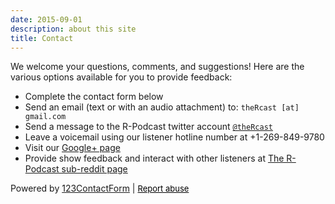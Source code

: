 ```yaml
---
date: 2015-09-01
description: about this site
title: Contact
---
```


We welcome your questions, comments, and suggestions! Here are the various options available for you to provide feedback:

-   Complete the contact form below
-   Send an email (text or with an audio attachment) to: `theRcast [at] gmail.com`
-   Send a message to the R-Podcast twitter account [`@theRcast`](https://twitter.com/theRcast)
-   Leave a voicemail using our listener hotline number at +1-269-849-9780
-   Visit our [Google+ page](https://plus.google.com/u/0/b/111193531932434833188/)
-   Provide show feedback and interact with other listeners at [The R-Podcast sub-reddit page](http://links.r-podcast.org)

<!-- www.123contactform.com script begins here -->

<script type="text/javascript">var servicedomain="www.123contactform.com"; var frmRef=''; try { frmRef=window.top.location.href; } catch(err) {}; var cfJsHost = (("https:" == document.location.protocol) ? "https://" : "http://"); document.write(unescape("%3Cscript src='" + cfJsHost + servicedomain + "/includes/easyXDM.min.js' type='text/javascript'%3E%3C/script%3E")); frmRef=encodeURIComponent(frmRef).replace('%26','[%ANDCHAR%]'); document.write(unescape("%3Cscript src='" + cfJsHost + servicedomain + "/jsform-1713503.js?ref="+frmRef+"' type='text/javascript'%3E%3C/script%3E")); </script>

<p>Powered by <a class="footerLink13" title="123ContactForm" href="http://www.123contactform.com">123ContactForm</a> | <a style="font-size:small!important;color:#000000!important; text-decoration:underline!important;" title="Looks like phishing? Report it!" href="http://www.123contactform.com/sfnew.php?s=123contactform-52&control119314=http:///contact-form--1713503.html&control190=Report%20abuse" rel="nofollow">Report abuse</a></p><!-- www.123contactform.com script ends here -->
